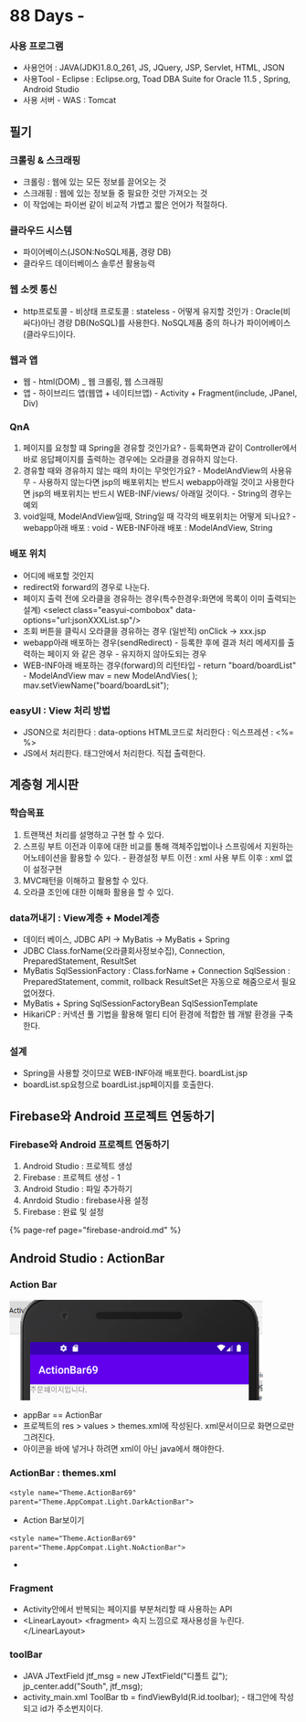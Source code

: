 # 88 Days -

### 사용 프로그램

* 사용언어 : JAVA\(JDK\)1.8.0\_261, JS, JQuery, JSP, Servlet, HTML, JSON
* 사용Tool  - Eclipse : Eclipse.org, Toad DBA Suite for Oracle 11.5 , Spring, Android Studio
* 사용 서버 - WAS : Tomcat

## 필기

### 크롤링 & 스크래핑

* 크롤링 : 웹에 있는 모든 정보를 끌어오는 것
* 스크래핑 : 웹에 있는 정보들 중 필요한 것만 가져오는 것
* 이 작업에는 파이썬 같이 비교적 가볍고 짧은 언어가 적절하다.

### 클라우드 시스템

* 파이어베이스\(JSON:NoSQL제품, 경량 DB\) 
* 클라우드 데이터베이스 솔루션 활용능력

### 웹 소켓 통신

* http프로토콜 - 비상태 프로토콜 : stateless - 어떻게 유지할 것인가 : Oracle\(비싸다\)아닌 경량 DB\(NoSQL\)를 사용한다.   NoSQL제품 중의 하나가 파이어베이스\(클라우드\)이다.

### 웹과 앱

* 웹 - html\(DOM\) \_ 웹 크롤링, 웹 스크래핑
* 앱 - 하이브리드 앱\(웹앱 + 네이티브앱\) - Activity + Fragment\(include, JPanel, Div\)

### QnA

1. 페이지를 요청할 떄 Spring을 경유할 것인가요? - 등록화면과 같이 Controller에서 바로 응답페이지를 출력하는 경우에는 오라클을 경유하지 않는다.
2. 경유할 때와 경유하지 않는 때의 차이는 무엇인가요? - ModelAndView의 사용유무 - 사용하지 않는다면 jsp의 배포위치는 반드시 webapp아래일 것이고   사용한다면 jsp의 배포위치는 반드시 WEB-INF/views/ 아래일 것이다. - String의 경우는 예외
3. void일때, ModelAndView일때, String일 때 각각의 배포위치는 어떻게 되나요? - webapp아래 배포 : void - WEB-INF아래 배포 : ModelAndView, String

### 배포 위치

* 어디에 배포할 것인지 
* redirect와 forward의 경우로 나눈다.
* 페이지 출력 전에 오라클을 경유하는 경우\(특수한경우:화면에 목록이 이미 출력되는 설계\) &lt;select class="easyui-combobox" data-options="url:jsonXXXList.sp"/&gt;
* 조회 버튼을 클릭시 오라클을 경유하는 경우 \(일반적\) onClick -&gt; xxx.jsp
* webapp아래 배포하는 경우\(sendRedirect\) - 등록한 후에 결과 처리 메세지를 출력하는 페이지 와 같은 경우 - 유지하지 않아도되는 경우
* WEB-INF아래 배포하는 경우\(forward\)의 리턴타입 - return "board/boardList" - ModelAndView mav = new ModelAndVies\( \);   mav.setViewName\("board/boardLsit"\);

### easyUI : View 처리 방법 

* JSON으로 처리한다 : data-options HTML코드로 처리한다 : 익스프레션 : &lt;%= %&gt;
* JS에서 처리한다. 태그안에서 처리한다. 직접 출력한다.

## 계층형 게시판

### 학습목표

1. 트랜잭션 처리를 설명하고 구현 할 수 있다.
2. 스프링 부트 이전과 이후에 대한 비교를 통해  객체주입법이나 스프링에서 지원하는 어노테이션을 활용할 수 있다. - 환경설정   부트 이전 : xml 사용   부트 이후 : xml 없이 설정구현
3. MVC패턴을 이해하고 활용할 수 있다.
4. 오라클 조인에 대한 이해화 활용을 할 수 있다.

### data꺼내기 : View계층 + Model계층

* 데이터 베이스, JDBC API -&gt; MyBatis -&gt; MyBatis + Spring
* JDBC Class.forName\(오라클회사정보수집\), Connection, PreparedStatement, ResultSet
* MyBatis SqlSessionFactory : Class.forName + Connection SqlSession : PreparedStatement, commit, rollback ResultSet은 자동으로 해줌으로서 필요 없어졌다.
* MyBatis + Spring SqlSessionFactoryBean SqlSessionTemplate
* HikariCP : 커넥션 풀 기법을 활용해 멀티 티어 환경에 적합한 웹 개발 환경을 구축한다.

### 설계

* Spring을 사용할 것이므로 WEB-INF아래 배포한다. boardList.jsp
* boardList.sp요청으로 boardList.jsp페이지를 호출한다.

## Firebase와 Android 프로젝트 연동하기

### Firebase와 Android 프로젝트 연동하기

1. Android Studio : 프로젝트 생성
2. Firebase : 프로젝트 생성 - 1
3. Android Studio : 파일 추가하기
4. Anrdoid Studio : firebase사용 설정
5. Firebase : 완료 및 설정

{% page-ref page="firebase-android.md" %}

## Android Studio : ActionBar

### Action Bar

![](../../../.gitbook/assets/actionbar.png)

* appBar == ActionBar
* 프로젝트의 res &gt; values &gt; themes.xml에 작성된다. xml문서이므로 화면으로만 그려진다.
* 아이콘을 바에 넣거나 하려면 xml이 아닌 java에서 해야한다.

### ActionBar : themes.xml

```markup
<style name="Theme.ActionBar69" parent="Theme.AppCompat.Light.DarkActionBar">
```

* Action Bar보이기

```markup
<style name="Theme.ActionBar69" parent="Theme.AppCompat.Light.NoActionBar">
```

* 
### Fragment

* Activity안에서 반복되는 페이지를 부분처리할 때 사용하는 API
* &lt;LinearLayout&gt;     &lt;fragment&gt; 속지 느낌으로 재사용성을 누린다. &lt;/LinearLayout&gt;

### toolBar

* JAVA JTextField jtf\_msg = new JTextField\("디폴트 값"\); jp\_center.add\("South", jtf\_msg\);
* activity\_main.xml  ToolBar tb = findViewById\(R.id.toolbar\); - 태그안에 작성되고 id가 주소번지이다.

### 



